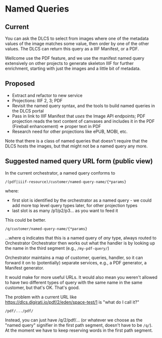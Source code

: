 # Named Queries

## Current

You can ask the DLCS to select from images where one of the metadata values of the image matches some value, then order by one of the other values. The DLCS can return this query as a IIIF Manifest, or a PDF.

Wellcome use the PDF feature, and we use the manifest named query extensively on other projects to generate skeleton IIIF for further enrichment, starting with just the images and a little bit of metadata.


## Proposed

* Extract and refactor to new service
* Projections: IIIF 2, 3; PDF
* Revisit the named query syntax, and the tools to build named queries in the DLCS portal
* Pass in link to IIIF Manifest that _uses_ the Image API endpoints; PDF projection reads the text content of canvases and includes it in the PDF (Fireball enhancement) => proper text in PDF
* Research need for other projections like ePUB, MOBI, etc.

Note that there is a class of named queries that doesn't require that the DLCS hosts the images, but that might not be a named query any more.

## Suggested named query URL form (public view)

In the current orchestrator, a named query conforms to 

`/(pdf|iiif-resource)/customer/named-query-name/{*params}`

where:

- first slot is identified by the orchestrator as a named query - we could add more top level query types later, for other projection types
- last slot is as many /p1/p2/p3... as you want to feed it

This could be better.

`/q/customer/named-query-name/{*params}`

...where q indicates that this is a named query of _any_ type, always routed to Orchestrator
Orchestrator then works out what the handler is by looking up the name in the third segment (e.g., `/my-pdf-query/`)

Orchestrator maintains a map of customer, queries, handler, so it can forward it on to (potentially) separate services, e.g., a PDF generator, a Manifest generator.

It would make for more useful URLs. It would also mean you weren't allowed to have two different types of query with the same name in the same customer, but that's OK. That's good.

The problem with a current URL like https://dlcs.digirati.io/pdf/2/eden/space-test/1 is "what do I call it?"

`/pdf/.../pdf/`

Instead, you can just have /q/2/pdf/... (or whatever we choose as the "named query" signifier in the first path segment, doesn't have to be `/q/`). At the moment we have to keep  reserving words in the first path segment.
